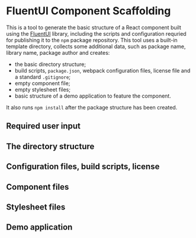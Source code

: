 # FluentUI Component Scaffolding

This is a tool to generate the basic structure of a React component built using the [FluentUI](https://github.com/microsoft/fluentui) library, including the scripts and configuration requried for publishing it to the `npm` package repository.
This tool uses a built-in template directory, collects some additional data, such as package name, library name, package author and creates:

- the basic directory structure;
- build scripts, `package.json`, webpack configuration files, license file and a standard `.gitignore`;
- empty component file;
- empty stylesheet files;
- basic structure of a demo application to feature the component.

It also runs `npm install` after the package structure has been created.

## Required user input

## The directory structure

## Configuration files, build scripts, license

## Component files

## Stylesheet files

## Demo application
